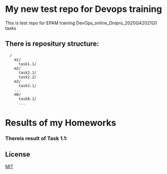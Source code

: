 # My new test repo for Devops training
This is test repo for EPAM training DevOps_online_Dnipro_2020Q42021Q1 tasks

## There is repositury structure:
      /
        m1/
          task1.1/
        m2/
          task2.1/
          task2.2/
        m3/
          task3.1/
        ...
        m8/
          task8.1/
          ...
# Results of my Homeworks

### Thereis result of Task 1.1:
[](./m1/task1.1/readme.md)

## License
[MIT](https://choosealicense.com/licenses/mit/)

